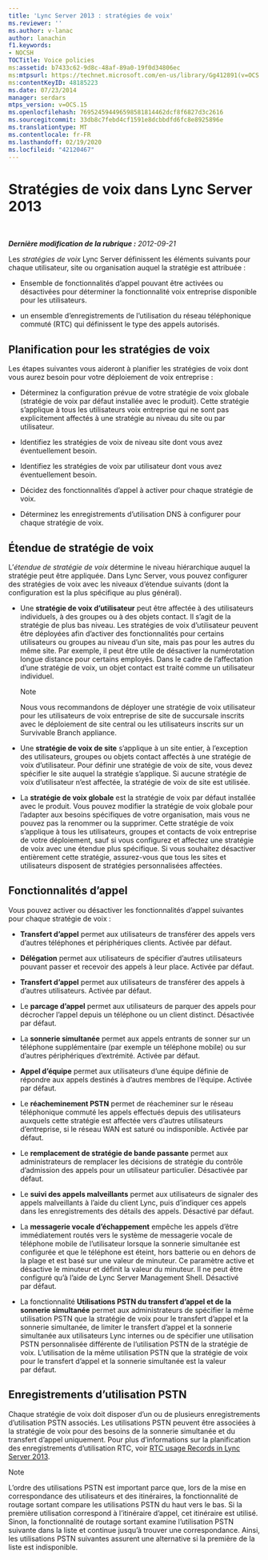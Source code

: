 ```yaml
---
title: 'Lync Server 2013 : stratégies de voix'
ms.reviewer: ''
ms.author: v-lanac
author: lanachin
f1.keywords:
- NOCSH
TOCTitle: Voice policies
ms:assetid: b7433c62-9d8c-48af-89a0-19f0d34806ec
ms:mtpsurl: https://technet.microsoft.com/en-us/library/Gg412891(v=OCS.15)
ms:contentKeyID: 48185223
ms.date: 07/23/2014
manager: serdars
mtps_version: v=OCS.15
ms.openlocfilehash: 769524594496598581814462dcf8f6827d3c2616
ms.sourcegitcommit: 33db8c7febd4cf1591e8dcbbdfd6fc8e8925896e
ms.translationtype: MT
ms.contentlocale: fr-FR
ms.lasthandoff: 02/19/2020
ms.locfileid: "42120467"
---
```

<div data-xmlns="http://www.w3.org/1999/xhtml">

<div class="topic" data-xmlns="http://www.w3.org/1999/xhtml" data-msxsl="urn:schemas-microsoft-com:xslt" data-cs="http://msdn.microsoft.com/">

<div data-asp="https://msdn2.microsoft.com/asp">

# <a name="voice-policies-in-lync-server-2013"></a>Stratégies de voix dans Lync Server 2013

</div>

<div id="mainSection">

<div id="mainBody">

<span> </span>

_**Dernière modification de la rubrique :** 2012-09-21_

Les *stratégies de voix* Lync Server définissent les éléments suivants pour chaque utilisateur, site ou organisation auquel la stratégie est attribuée :

  - Ensemble de fonctionnalités d’appel pouvant être activées ou désactivées pour déterminer la fonctionnalité voix entreprise disponible pour les utilisateurs.

  - un ensemble d’enregistrements de l’utilisation du réseau téléphonique commuté (RTC) qui définissent le type des appels autorisés.

<div>

## <a name="planning-for-voice-policies"></a>Planification pour les stratégies de voix

Les étapes suivantes vous aideront à planifier les stratégies de voix dont vous aurez besoin pour votre déploiement de voix entreprise :

  - Déterminez la configuration prévue de votre stratégie de voix globale (stratégie de voix par défaut installée avec le produit). Cette stratégie s’applique à tous les utilisateurs voix entreprise qui ne sont pas explicitement affectés à une stratégie au niveau du site ou par utilisateur.

  - Identifiez les stratégies de voix de niveau site dont vous avez éventuellement besoin.

  - Identifiez les stratégies de voix par utilisateur dont vous avez éventuellement besoin.

  - Décidez des fonctionnalités d’appel à activer pour chaque stratégie de voix.

  - Déterminez les enregistrements d’utilisation DNS à configurer pour chaque stratégie de voix.

<div>

## <a name="voice-policy-scope"></a>Étendue de stratégie de voix

L’*étendue de stratégie de voix* détermine le niveau hiérarchique auquel la stratégie peut être appliquée. Dans Lync Server, vous pouvez configurer des stratégies de voix avec les niveaux d’étendue suivants (dont la configuration est la plus spécifique au plus général).

  - Une **stratégie de voix d’utilisateur** peut être affectée à des utilisateurs individuels, à des groupes ou à des objets contact. Il s’agit de la stratégie de plus bas niveau. Les stratégies de voix d’utilisateur peuvent être déployées afin d’activer des fonctionnalités pour certains utilisateurs ou groupes au niveau d’un site, mais pas pour les autres du même site. Par exemple, il peut être utile de désactiver la numérotation longue distance pour certains employés. Dans le cadre de l’affectation d’une stratégie de voix, un objet contact est traité comme un utilisateur individuel.
    
    <div>
    

    > [!NOTE]  
    > Nous vous recommandons de déployer une stratégie de voix utilisateur pour les utilisateurs de voix entreprise de site de succursale inscrits avec le déploiement de site central ou les utilisateurs inscrits sur un Survivable Branch appliance.

    
    </div>

  - Une **stratégie de voix de site** s’applique à un site entier, à l’exception des utilisateurs, groupes ou objets contact affectés à une stratégie de voix d’utilisateur. Pour définir une stratégie de voix de site, vous devez spécifier le site auquel la stratégie s’applique. Si aucune stratégie de voix d’utilisateur n’est affectée, la stratégie de voix de site est utilisée.

  - La **stratégie de voix globale** est la stratégie de voix par défaut installée avec le produit. Vous pouvez modifier la stratégie de voix globale pour l’adapter aux besoins spécifiques de votre organisation, mais vous ne pouvez pas la renommer ou la supprimer. Cette stratégie de voix s’applique à tous les utilisateurs, groupes et contacts de voix entreprise de votre déploiement, sauf si vous configurez et affectez une stratégie de voix avec une étendue plus spécifique. Si vous souhaitez désactiver entièrement cette stratégie, assurez-vous que tous les sites et utilisateurs disposent de stratégies personnalisées affectées.

</div>

<div>

## <a name="call-features"></a>Fonctionnalités d’appel

Vous pouvez activer ou désactiver les fonctionnalités d’appel suivantes pour chaque stratégie de voix :

  - **Transfert d’appel** permet aux utilisateurs de transférer des appels vers d’autres téléphones et périphériques clients. Activée par défaut.

  - **Délégation** permet aux utilisateurs de spécifier d’autres utilisateurs pouvant passer et recevoir des appels à leur place. Activée par défaut.

  - **Transfert d’appel** permet aux utilisateurs de transférer des appels à d’autres utilisateurs. Activée par défaut.

  - Le **parcage d’appel** permet aux utilisateurs de parquer des appels pour décrocher l’appel depuis un téléphone ou un client distinct. Désactivée par défaut.

  - La **sonnerie simultanée** permet aux appels entrants de sonner sur un téléphone supplémentaire (par exemple un téléphone mobile) ou sur d’autres périphériques d’extrémité. Activée par défaut.

  - **Appel d’équipe** permet aux utilisateurs d’une équipe définie de répondre aux appels destinés à d’autres membres de l’équipe. Activée par défaut.

  - Le **réacheminement PSTN** permet de réacheminer sur le réseau téléphonique commuté les appels effectués depuis des utilisateurs auxquels cette stratégie est affectée vers d’autres utilisateurs d’entreprise, si le réseau WAN est saturé ou indisponible. Activée par défaut.

  - Le **remplacement de stratégie de bande passante** permet aux administrateurs de remplacer les décisions de stratégie du contrôle d’admission des appels pour un utilisateur particulier. Désactivée par défaut.

  - Le **suivi des appels malveillants** permet aux utilisateurs de signaler des appels malveillants à l’aide du client Lync, puis d’indiquer ces appels dans les enregistrements des détails des appels. Désactivé par défaut.

  - La **messagerie vocale d’échappement** empêche les appels d’être immédiatement routés vers le système de messagerie vocale de téléphone mobile de l’utilisateur lorsque la sonnerie simultanée est configurée et que le téléphone est éteint, hors batterie ou en dehors de la plage et est basé sur une valeur de minuteur. Ce paramètre active et désactive le minuteur et définit la valeur du minuteur. Il ne peut être configuré qu’à l’aide de Lync Server Management Shell. Désactivé par défaut.

  - La fonctionnalité **Utilisations PSTN du transfert d’appel et de la sonnerie simultanée** permet aux administrateurs de spécifier la même utilisation PSTN que la stratégie de voix pour le transfert d’appel et la sonnerie simultanée, de limiter le transfert d’appel et la sonnerie simultanée aux utilisateurs Lync internes ou de spécifier une utilisation PSTN personnalisée différente de l’utilisation PSTN de la stratégie de voix. L’utilisation de la même utilisation PSTN que la stratégie de voix pour le transfert d’appel et la sonnerie simultanée est la valeur par défaut.

</div>

<div>

## <a name="pstn-usage-records"></a>Enregistrements d’utilisation PSTN

Chaque stratégie de voix doit disposer d’un ou de plusieurs enregistrements d’utilisation PSTN associés. Les utilisations PSTN peuvent être associées à la stratégie de voix pour des besoins de la sonnerie simultanée et du transfert d’appel uniquement. Pour plus d’informations sur la planification des enregistrements d’utilisation RTC, voir [RTC usage Records in Lync Server 2013](lync-server-2013-pstn-usage-records.md).

<div>


> [!NOTE]  
> L’ordre des utilisations PSTN est important parce que, lors de la mise en correspondance des utilisateurs et des itinéraires, la fonctionnalité de routage sortant compare les utilisations PSTN du haut vers le bas. Si la première utilisation correspond à l’itinéraire d’appel, cet itinéraire est utilisé. Sinon, la fonctionnalité de routage sortant examine l’utilisation PSTN suivante dans la liste et continue jusqu’à trouver une correspondance. Ainsi, les utilisations PSTN suivantes assurent une alternative si la première de la liste est indisponible.



</div>

</div>

</div>

</div>

<span> </span>

</div>

</div>

</div>

